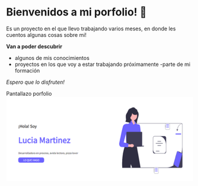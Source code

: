 # Bienvenidos a mi porfolio! 🌸

Es un proyecto en el que llevo trabajando varios meses, en donde les cuentos algunas cosas sobre mi! 

**Van a poder descubrir**

- algunos de mis conocimientos
- proyectos en los que voy a estar trabajando próximamente
-parte de mi formación

*Espero que lo disfruten!*

Pantallazo porfolio ![alt text](imagenreadme.jpg)
